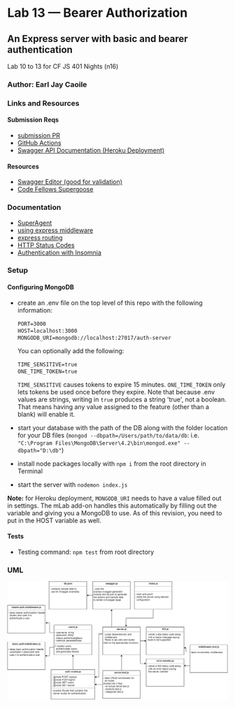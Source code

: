 # Lab 13 — Bearer Authorization

## An Express server with basic and bearer authentication

Lab 10 to 13 for CF JS 401 Nights (n16)

### Author: Earl Jay Caoile

### Links and Resources

#### Submission Reqs

- [submission PR](https://github.com/earljay-caoile-401-advanced-javascript/auth-server/pull/2)
- [GitHub Actions](https://github.com/earljay-caoile-401-advanced-javascript/auth-server/actions)
- [Swagger API Documentation (Heroku Deployment)](https://cf-js-401-auth-server.herokuapp.com/api-docs)

#### Resources

- [Swagger Editor (good for validation)](https://editor.swagger.io/)
- [Code Fellows Supergoose](https://www.npmjs.com/package/@code-fellows/supergoose)

### Documentation

- [SuperAgent](https://visionmedia.github.io/superagent/)
- [using express middleware](https://expressjs.com/en/guide/using-middleware.html)
- [express routing](https://expressjs.com/en/guide/routing.html)
- [HTTP Status Codes](https://www.restapitutorial.com/httpstatuscodes.html)
- [Authentication with Insomnia](https://support.insomnia.rest/article/38-authentication)

### Setup

#### Configuring MongoDB

- create an .env file on the top level of this repo with the following information:
  ``` 
  PORT=3000
  HOST=localhost:3000
  MONGODB_URI=mongodb://localhost:27017/auth-server
  ```

  You can optionally add the following:
  ```
  TIME_SENSITIVE=true
  ONE_TIME_TOKEN=true
  ```

  `TIME_SENSITIVE` causes tokens to expire 15 minutes. `ONE_TIME_TOKEN` only lets tokens be used once before they expire. Note that because .env values are strings, writing in `true` produces a string 'true', not a boolean. That means having any value assigned to the feature (other than a blank) will enable it.

- start your database with the path of the DB along with the folder location for your DB files (`mongod --dbpath=/Users/path/to/data/db`: i.e. `"C:\Program Files\MongoDB\Server\4.2\bin\mongod.exe" --dbpath="D:\db"`)
- install node packages locally with `npm i` from the root directory in Terminal
- start the server with `nodemon index.js`

**Note:** for Heroku deployment, `MONGODB_URI` needs to have a value filled out in settings. The mLab add-on handles this automatically by filling out the variable and giving you a MongoDB to use.
As of this revision, you need to put in the HOST variable as well. 

#### Tests

- Testing command: `npm test` from root directory

### UML

![UML Image](lab-13-uml.png "uml diagram")
